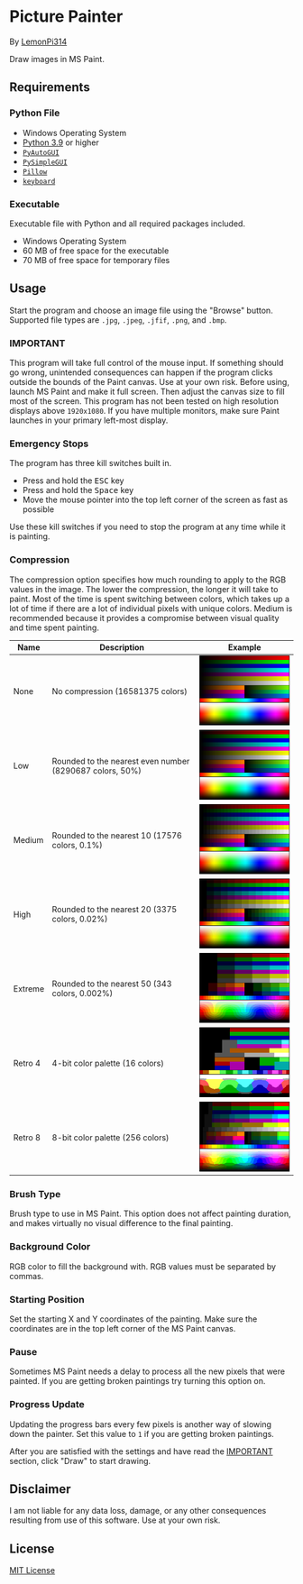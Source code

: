# Picture Painter
By [LemonPi314](https://github.com/LemonPi314)

Draw images in MS Paint.
## Requirements
### Python File
- Windows Operating System
- [Python 3.9](https://www.python.org/downloads/) or higher
- [`PyAutoGUI`](https://pypi.org/project/PyAutoGUI/)
- [`PySimpleGUI`](https://pypi.org/project/PySimpleGUI/)
- [`Pillow`](https://pypi.org/project/Pillow/)
- [`keyboard`](https://pypi.org/project/keyboard/)
### Executable
Executable file with Python and all required packages included.
- Windows Operating System
- 60 MB of free space for the executable
- 70 MB of free space for temporary files
## Usage
Start the program and choose an image file using the "Browse" button. Supported file types are `.jpg`, `.jpeg`, `.jfif`, `.png`, and `.bmp`.
### IMPORTANT
This program will take full control of the mouse input. If something should go wrong, unintended consequences can happen if the program clicks outside the bounds of the Paint canvas. Use at your own risk. Before using, launch MS Paint and make it full screen. Then adjust the canvas size to fill most of the screen. This program has not been tested on high resolution displays above `1920x1080`. If you have multiple monitors, make sure Paint launches in your primary left-most display.
### Emergency Stops
The program has three kill switches built in.
- Press and hold the <kbd>ESC</kbd> key
- Press and hold the <kbd>Space</kbd> key
- Move the mouse pointer into the top left corner of the screen as fast as possible

Use these kill switches if you need to stop the program at any time while it is painting.
### Compression
The compression option specifies how much rounding to apply to the RGB values in the image. The lower the compression, the longer it will take to paint. Most of the time is spent switching between colors, which takes up a lot of time if there are a lot of individual pixels with unique colors. Medium is recommended because it provides a compromise between visual quality and time spent painting.

|Name|Description|Example|
|----|-----------|-------|
|None|No compression (16581375 colors)|![none.png](images/compression/none.png "None")|
|Low|Rounded to the nearest even number (8290687 colors, 50%)|![low.png](images/compression/low.png "Low")|
|Medium|Rounded to the nearest 10 (17576 colors, 0.1%)|![medium.png](images/compression/medium.png "Medium")|
|High|Rounded to the nearest 20 (3375 colors, 0.02%)|![high.png](images/compression/high.png "High")|
|Extreme|Rounded to the nearest 50 (343 colors, 0.002%)|![extreme.png](images/compression/extreme.png "Extreme")|
|Retro 4|4-bit color palette (16 colors)|![retro_4.png](images/compression/retro_4.png "Retro 4")|
|Retro 8|8-bit color palette (256 colors)|![retro_8.png](images/compression/retro_8.png "Retro 8")|

### Brush Type
Brush type to use in MS Paint. This option does not affect painting duration, and makes virtually no visual difference to the final painting.
### Background Color
RGB color to fill the background with. RGB values must be separated by commas.
### Starting Position
Set the starting X and Y coordinates of the painting. Make sure the coordinates are in the top left corner of the MS Paint canvas.
### Pause
Sometimes MS Paint needs a delay to process all the new pixels that were painted. If you are getting broken paintings try turning this option on.
### Progress Update
Updating the progress bars every few pixels is another way of slowing down the painter. Set this value to `1` if you are getting broken paintings.

After you are satisfied with the settings and have read the [IMPORTANT](#important) section, click "Draw" to start drawing.
## Disclaimer
I am not liable for any data loss, damage, or any other consequences resulting from use of this software. Use at your own risk.
## License
[MIT License](https://choosealicense.com/licenses/mit/)
